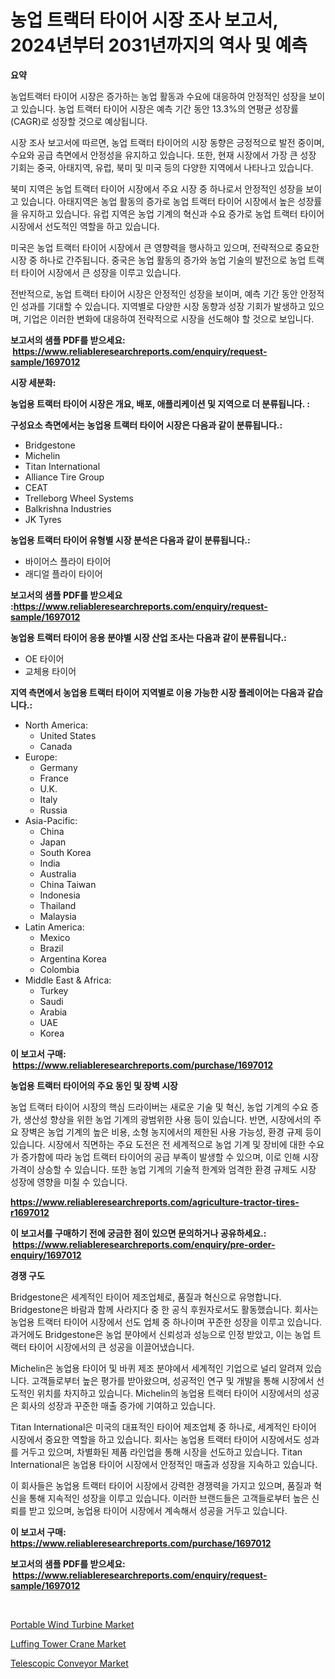 <p><h1>농업 트랙터 타이어 시장 조사 보고서, 2024년부터 2031년까지의 역사 및 예측</h1></p><p><strong>요약</strong></p>
<p><p>농업트랙터 타이어 시장은 증가하는 농업 활동과 수요에 대응하여 안정적인 성장을 보이고 있습니다. 농업 트랙터 타이어 시장은 예측 기간 동안 13.3%의 연평균 성장률(CAGR)로 성장할 것으로 예상됩니다. </p><p>시장 조사 보고서에 따르면, 농업 트랙터 타이어의 시장 동향은 긍정적으로 발전 중이며, 수요와 공급 측면에서 안정성을 유지하고 있습니다. 또한, 현재 시장에서 가장 큰 성장 기회는 중국, 아태지역, 유럽, 북미 및 미국 등의 다양한 지역에서 나타나고 있습니다.</p><p>북미 지역은 농업 트랙터 타이어 시장에서 주요 시장 중 하나로서 안정적인 성장을 보이고 있습니다. 아태지역은 농업 활동의 증가로 농업 트랙터 타이어 시장에서 높은 성장률을 유지하고 있습니다. 유럽 지역은 농업 기계의 혁신과 수요 증가로 농업 트랙터 타이어 시장에서 선도적인 역할을 하고 있습니다. </p><p>미국은 농업 트랙터 타이어 시장에서 큰 영향력을 행사하고 있으며, 전략적으로 중요한 시장 중 하나로 간주됩니다. 중국은 농업 활동의 증가와 농업 기술의 발전으로 농업 트랙터 타이어 시장에서 큰 성장을 이루고 있습니다.</p><p>전반적으로, 농업 트랙터 타이어 시장은 안정적인 성장을 보이며, 예측 기간 동안 안정적인 성과를 기대할 수 있습니다. 지역별로 다양한 시장 동향과 성장 기회가 발생하고 있으며, 기업은 이러한 변화에 대응하여 전략적으로 시장을 선도해야 할 것으로 보입니다.</p></p>
<p><strong>보고서의 샘플 PDF를 받으세요: &nbsp;<a href="https://www.reliableresearchreports.com/enquiry/request-sample/1697012">https://www.reliableresearchreports.com/enquiry/request-sample/1697012</a></strong></p>
<p><strong>시장 세분화:</strong></p>
<p><strong> 농업용 트랙터 타이어 시장은 개요, 배포, 애플리케이션 및 지역으로 더 분류됩니다. :</strong></p>
<p><strong>구성요소 측면에서는 농업용 트랙터 타이어 시장은 다음과 같이 분류됩니다.:</strong></p>
<p><ul><li>Bridgestone</li><li>Michelin</li><li>Titan International</li><li>Alliance Tire Group</li><li>CEAT</li><li>Trelleborg Wheel Systems</li><li>Balkrishna Industries</li><li>JK Tyres</li></ul></p>
<p><strong> 농업용 트랙터 타이어 유형별 시장 분석은 다음과 같이 분류됩니다.:</strong></p>
<p><ul><li>바이어스 플라이 타이어</li><li>래디얼 플라이 타이어</li></ul></p>
<p><strong>보고서의 샘플 PDF를 받으세요 :<a href="https://www.reliableresearchreports.com/enquiry/request-sample/1697012">https://www.reliableresearchreports.com/enquiry/request-sample/1697012</a></strong></p>
<p><strong> 농업용 트랙터 타이어 응용 분야별 시장 산업 조사는 다음과 같이 분류됩니다.:</strong></p>
<p><ul><li>OE 타이어</li><li>교체용 타이어</li></ul></p>
<p><strong>지역 측면에서 농업용 트랙터 타이어 지역별로 이용 가능한 시장 플레이어는 다음과 같습니다.:</strong></p>
<p><ul>
    <li>
        North America:
        <ul>
            <li>United States</li>
            <li>Canada</li>
        </ul>
    </li>
    <li>
        Europe:
        <ul>
            <li>Germany</li>
            <li>France</li>
            <li>U.K.</li>
            <li>Italy</li>
            <li>Russia</li>
        </ul>
    </li>
    <li>
        Asia-Pacific:
        <ul>
            <li>China</li>
            <li>Japan</li>
            <li>South Korea</li>
            <li>India</li>
            <li>Australia</li>
            <li>China Taiwan</li>
            <li>Indonesia</li>
            <li>Thailand</li>
            <li>Malaysia</li>
        </ul>
    </li>
    <li>
        Latin America:
        <ul>
            <li>Mexico</li>
            <li>Brazil</li>
            <li>Argentina Korea</li>
            <li>Colombia</li>
        </ul>
    </li>
    <li>
        Middle East & Africa:
        <ul>
            <li>Turkey</li>
            <li>Saudi</li>
            <li>Arabia</li>
            <li>UAE</li>
            <li>Korea</li>
        </ul>
    </li>
    </ul></p>
<p><strong>이 보고서 구매: &nbsp;<a href="https://www.reliableresearchreports.com/purchase/1697012">https://www.reliableresearchreports.com/purchase/1697012</a></strong></p>
<p><strong>농업용 트랙터 타이어의 주요 동인 및 장벽 시장</strong></p>
<p><p>농업 트랙터 타이어 시장의 핵심 드라이버는 새로운 기술 및 혁신, 농업 기계의 수요 증가, 생산성 향상을 위한 농업 기계의 광범위한 사용 등이 있습니다. 반면, 시장에서의 주요 장벽은 농업 기계의 높은 비용, 소형 농지에서의 제한된 사용 가능성, 환경 규제 등이 있습니다. 시장에서 직면하는 주요 도전은 전 세계적으로 농업 기계 및 장비에 대한 수요가 증가함에 따라 농업 트랙터 타이어의 공급 부족이 발생할 수 있으며, 이로 인해 시장 가격이 상승할 수 있습니다. 또한 농업 기계의 기술적 한계와 엄격한 환경 규제도 시장 성장에 영향을 미칠 수 있습니다.</p></p>
<p><strong><a href="https://www.reliableresearchreports.com/agriculture-tractor-tires-r1697012">https://www.reliableresearchreports.com/agriculture-tractor-tires-r1697012</a></strong></p>
<p><strong>이 보고서를 구매하기 전에 궁금한 점이 있으면 문의하거나 공유하세요.: &nbsp;<a href="https://www.reliableresearchreports.com/enquiry/pre-order-enquiry/1697012">https://www.reliableresearchreports.com/enquiry/pre-order-enquiry/1697012</a></strong></p>
<p><strong>경쟁 구도</strong></p>
<p><p>Bridgestone은 세계적인 타이어 제조업체로, 품질과 혁신으로 유명합니다. Bridgestone은 바람과 함께 사라지다 중 한 공식 후원자로서도 활동했습니다. 회사는 농업용 트랙터 타이어 시장에서 선도 업체 중 하나이며 꾸준한 성장을 이루고 있습니다. 과거에도 Bridgestone은 농업 분야에서 신뢰성과 성능으로 인정 받았고, 이는 농업 트랙터 타이어 시장에서의 큰 성공을 이끌어냈습니다.</p><p>Michelin은 농업용 타이어 및 바퀴 제조 분야에서 세계적인 기업으로 널리 알려져 있습니다. 고객들로부터 높은 평가를 받아왔으며, 성공적인 연구 및 개발을 통해 시장에서 선도적인 위치를 차지하고 있습니다. Michelin의 농업용 트랙터 타이어 시장에서의 성공은 회사의 성장과 꾸준한 매출 증가에 기여하고 있습니다.</p><p>Titan International은 미국의 대표적인 타이어 제조업체 중 하나로, 세계적인 타이어 시장에서 중요한 역할을 하고 있습니다. 회사는 농업용 트랙터 타이어 시장에서도 성과를 거두고 있으며, 차별화된 제품 라인업을 통해 시장을 선도하고 있습니다. Titan International은 농업용 타이어 시장에서 안정적인 매출과 성장을 지속하고 있습니다.</p><p>이 회사들은 농업용 트랙터 타이어 시장에서 강력한 경쟁력을 가지고 있으며, 품질과 혁신을 통해 지속적인 성장을 이루고 있습니다. 이러한 브랜드들은 고객들로부터 높은 신뢰를 받고 있으며, 농업용 타이어 시장에서 계속해서 성공을 거두고 있습니다.</p></p>
<p><strong>이 보고서 구매: &nbsp; <a href="https://www.reliableresearchreports.com/purchase/1697012">https://www.reliableresearchreports.com/purchase/1697012</a></strong></p>
<p><strong>보고서의 샘플 PDF를 받으세요: &nbsp;<a href="https://www.reliableresearchreports.com/enquiry/request-sample/1697012">https://www.reliableresearchreports.com/enquiry/request-sample/1697012</a></strong><strong></strong></p>
<p>&nbsp;</p>
<p><p><a href="https://github.com/kosella/Market-Research-Report-List-2/blob/main/portable-wind-turbine-market.md">Portable Wind Turbine Market</a></p><p><a href="https://github.com/kufem1/Market-Research-Report-List-2/blob/main/luffing-tower-crane-market.md">Luffing Tower Crane Market</a></p><p><a href="https://github.com/nathandecarvalho/Market-Research-Report-List-2/blob/main/telescopic-conveyor-market.md">Telescopic Conveyor Market</a></p></p>